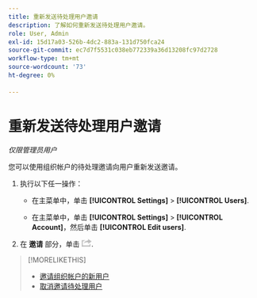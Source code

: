 ```yaml
---
title: 重新发送待处理用户邀请
description: 了解如何重新发送待处理用户邀请。
role: User, Admin
exl-id: 15d17a03-526b-4dc2-883a-131d750fca24
source-git-commit: ec7d7f5531c038eb772339a36d13208fc97d2728
workflow-type: tm+mt
source-wordcount: '73'
ht-degree: 0%

---
```


# 重新发送待处理用户邀请

*仅限管理员用户*

您可以使用组织帐户的待处理邀请向用户重新发送邀请。

1. 执行以下任一操作：

   * 在主菜单中，单击 **[!UICONTROL Settings]** > **[!UICONTROL Users]**.

   * 在主菜单中，单击 **[!UICONTROL Settings]** > **[!UICONTROL Account]**，然后单击 **[!UICONTROL Edit users]**.

1. 在 **邀请** 部分，单击 ![重新发送](/help/dsp/assets/resend.png).

>[!MORELIKETHIS]
>
>* [邀请组织帐户的新用户](user-invite.md)
>* [取消邀请待处理用户](user-uninvite.md)

<!-- >* [Edit User Permissions or Delete a User](user-edit.md) -->
